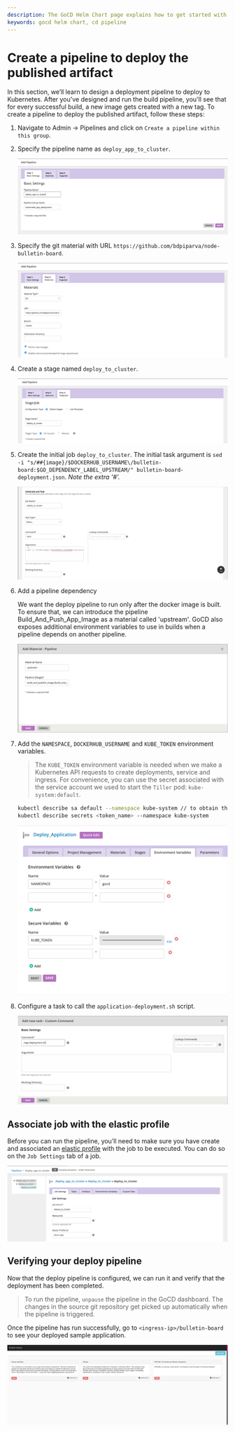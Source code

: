 ```yaml
---
description: The GoCD Helm Chart page explains how to get started with GoCD for kubernetes using Helm.
keywords: gocd helm chart, cd pipeline
---
```

# Create a pipeline to deploy the published artifact

In this section, we’ll learn to design a deployment pipeline to deploy to Kubernetes. After you've designed and run the build pipeline, you'll see that for every successful build, a new image gets created with a new tag. To create a pipeline to deploy the published artifact, follow these steps:   

1. Navigate to Admin -> Pipelines and click on `Create a pipeline within this group`.

2. Specify the pipeline name as `deploy_app_to_cluster`.

    ![](../../resources/images/gocd-helm-chart/pipeline_wizard_deploy_pipeline.png)

3. Specify the git material with URL `https://github.com/bdpiparva/node-bulletin-board`.

    ![](../../resources/images/gocd-helm-chart/deploy_add_material.png)

4. Create a stage named `deploy_to_cluster`.

    ![](../../resources/images/gocd-helm-chart/deploy_add_stage.png)

5. Create the initial job `deploy_to_cluster`. The initial task argument is `sed -i "s/##{image}/$DOCKERHUB_USERNAME\/bulletin-board:$GO_DEPENDENCY_LABEL_UPSTREAM/" bulletin-board-deployment.json`.
*Note the extra '#'.*

    ![](../../resources/images/gocd-helm-chart/deploy_add_job.png)

6. Add a pipeline dependency

    We want the deploy pipeline to run only after the docker image is built. To ensure that, we can introduce the pipeline Build_And_Push_App_Image as a material called 'upstream'. GoCD also exposes additional environment variables to use in builds when a pipeline depends on another pipeline.

    ![](../../resources/images/gocd-helm-chart/deploy_add_pipeline_dep.png)

7. Add the `NAMESPACE`, `DOCKERHUB_USERNAME` and `KUBE_TOKEN` environment variables.

    > The `KUBE_TOKEN` environment variable is needed when we make a Kubernetes API requests to create deployments, service and ingress.
    For convenience, you can use the secret associated with the service account we used to start the `Tiller` pod: `kube-system:default`.  

    ```bash
    kubectl describe sa default --namespace kube-system // to obtain the secret name
    kubectl describe secrets <token_name> --namespace kube-system
    ```

    ![](../../resources/images/gocd-helm-chart/env_vars_deploy.png)

8. Configure a task to call the `application-deployment.sh` script.

    ![](../../resources/images/gocd-helm-chart/deploy_add_task.png)

## Associate job with the elastic profile

Before you can run the pipeline, you’ll need to make sure you have create and associated an [elastic profile](elastic_profiles.md) with the job to be executed. You can do so on the `Job Settings` tab of a job.

![](../../resources/images/gocd-helm-chart/deploy_associate_with_profile.png)

## Verifying your deploy pipeline

Now that the deploy pipeline is configured, we can run it and verify that the deployment has been completed.

> To run the pipeline, `unpause` the pipeline in the GoCD dashboard. The changes in the source git repository get picked up automatically when the pipeline is triggered.

Once the pipeline has run successfully, go to `<ingress-ip>/bulletin-board` to see your deployed sample application.

![](../../resources/images/gocd-helm-chart/sample_application.png)
